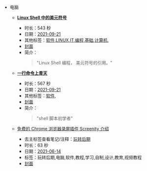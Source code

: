 - 电脑

    - **[Linux Shell 中的美元符号](https://www.bilibili.com/video/BV1iL4y187pX)**
        - 时长：543 秒
        - 日期：[2021-09-21](../month/202109.md)
        - 其他标签：[软件](../tags/软件.md),[LINUX](../tags/LINUX.md),[IT](../tags/IT.md),[编程](../tags/编程.md),[基础](../tags/基础.md),[计算机](../tags/计算机.md),
        - [封面](http://i0.hdslb.com/bfs/archive/8388a6eb5cee67703ebfec758932624b987a8453.jpg)
        - 简介：
            > "Linux Shell 编程， 美元符号的引用。"


    - **[一行命令上青天](https://www.bilibili.com/video/BV1Mb4y117Ja)**
        - 时长：567 秒
        - 日期：[2021-09-21](../month/202109.md)
        - 其他标签：[软件](../tags/软件.md),
        - [封面](http://i1.hdslb.com/bfs/archive/d228894795580a5bf5c5b2b1861b1ca6ab1c4c61.jpg)
        - 简介：
            > "shell 脚本初学者"

    - [免费的 Chrome 浏览器录屏插件 Screenity 介绍](https://www.bilibili.com/video/BV1yU4y157HY)
        - 去主标签查看笔记/注释：[玩转后期](../tags/玩转后期.md)
        - 时长：63 秒
        - 日期：[2021-06-14](../month/202106.md)
        - 标签：玩转后期,电脑,软件,教程,学习,自制,设计,教育,视频教程
        - [封面](http://i1.hdslb.com/bfs/archive/e3e6b256bf71143adad29217ae425327fd43f0c4.jpg)
